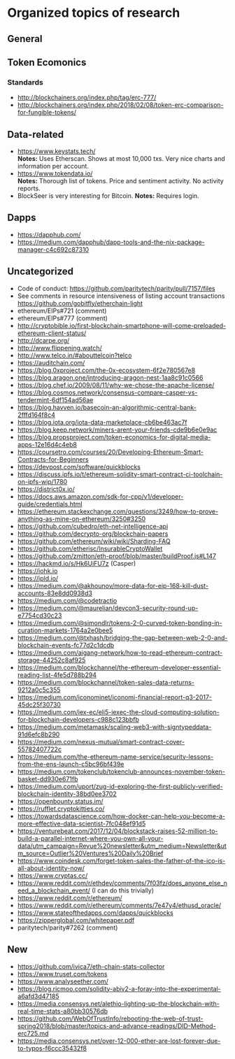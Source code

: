 # Organized topics of research

## General

## Token Ecomonics

### Standards
- http://blockchainers.org/index.php/tag/erc-777/
- http://blockchainers.org/index.php/2018/02/08/token-erc-comparison-for-fungible-tokens/

## Data-related

- https://www.keystats.tech/  
    **Notes:** Uses Etherscan. Shows at most 10,000 txs. Very nice charts and information per account.
- https://www.tokendata.io/  
    **Notes:** Thorough list of tokens. Price and sentiment activity. No activity reports.
- BlockSeer is very interesting for Bitcoin.
    **Notes:** Requires login. 

## Dapps

- https://dapphub.com/
- https://medium.com/dapphub/dapp-tools-and-the-nix-package-manager-c4c692c87310

## Uncategorized


- Code of conduct: https://github.com/paritytech/parity/pull/7157/files
- See comments in resource intensiveness of listing account transactions https://github.com/gobitfly/etherchain-light
- ethereum/EIPs#721 (comment)
- ethereum/EIPs#777 (comment)
- http://cryptobible.io/first-blockchain-smartphone-will-come-preloaded-ethereum-client-status/
- http://dcarpe.org/
- http://www.flippening.watch/
- http://www.telco.in/#abouttelcoin?telco
- https://auditchain.com/
- https://blog.0xproject.com/the-0x-ecosystem-6f2e780567e8
- https://blog.aragon.one/introducing-aragon-nest-1aa8c91c0566
- https://blog.chef.io/2009/08/11/why-we-chose-the-apache-license/
- https://blog.cosmos.network/consensus-compare-casper-vs-tendermint-6df154ad56ae
- https://blog.havven.io/basecoin-an-algorithmic-central-bank-2fffd164f8c4
- https://blog.iota.org/iota-data-marketplace-cb6be463ac7f
- https://blog.keep.network/miners-arent-your-friends-cde9b6e0e9ac
- https://blog.propsproject.com/token-economics-for-digital-media-apps-12e16d4c4eb8
- https://coursetro.com/courses/20/Developing-Ethereum-Smart-Contracts-for-Beginners
- https://devpost.com/software/quickblocks
- https://discuss.ipfs.io/t/ethereum-solidity-smart-contract-ci-toolchain-on-ipfs-wip/1780
- https://district0x.io/
- https://docs.aws.amazon.com/sdk-for-cpp/v1/developer-guide/credentials.html
- https://ethereum.stackexchange.com/questions/3249/how-to-prove-anything-as-mine-on-ethereum/3250#3250
- https://github.com/cubedro/eth-net-intelligence-api
- https://github.com/decrypto-org/blockchain-papers
- https://github.com/ethereum/wiki/wiki/Sharding-FAQ
- https://github.com/etherisc/InsurableCryptoWallet
- https://github.com/zmitton/eth-proof/blob/master/buildProof.js#L147
- https://hackmd.io/s/Hk6UiFU7z (Casper)
- https://iohk.io
- https://ipld.io/
- https://medium.com/@akhounov/more-data-for-eip-168-kill-dust-accounts-83e8dd0938d3
- https://medium.com/@codetractio
- https://medium.com/@maurelian/devcon3-security-round-up-e7754cd30c23
- https://medium.com/@simondlr/tokens-2-0-curved-token-bonding-in-curation-markets-1764a2e0bee5
- https://medium.com/@txhash/bridging-the-gap-between-web-2-0-and-blockchain-events-fc77d2c1dcdb
- https://medium.com/aigang-network/how-to-read-ethereum-contract-storage-44252c8af925
- https://medium.com/blockchannel/the-ethereum-developer-essential-reading-list-4fe5d788b294
- https://medium.com/blockchannel/token-sales-data-returns-9212a0c5c355
- https://medium.com/iconominet/iconomi-financial-report-q3-2017-45dc25f30730
- https://medium.com/iex-ec/eli5-iexec-the-cloud-computing-solution-for-blockchain-developers-c988c123bbfb
- https://medium.com/metamask/scaling-web3-with-signtypeddata-91d6efc8b290
- https://medium.com/nexus-mutual/smart-contract-cover-55782407722c
- https://medium.com/the-ethereum-name-service/security-lessons-from-the-ens-launch-c5bc96bf439e
- https://medium.com/tokenclub/tokenclub-announces-november-token-basket-dd930e671fb
- https://medium.com/uport/zug-id-exploring-the-first-publicly-verified-blockchain-identity-38bd0ee3702
- https://openbounty.status.im/
- https://rufflet.cryptokitties.co/
- https://towardsdatascience.com/how-docker-can-help-you-become-a-more-effective-data-scientist-7fc048ef91d5
- https://venturebeat.com/2017/12/04/blockstack-raises-52-million-to-build-a-parallel-internet-where-you-own-all-your-data/utm_campaign=Revue%20newsletter&utm_medium=Newsletter&utm_source=Outlier%20Ventures%20Daily%20Brief
- https://www.coindesk.com/forget-token-sales-the-father-of-the-ico-is-all-about-identity-now/
- https://www.cryptas.cc/
- https://www.reddit.com/r/ethdev/comments/7f03fz/does_anyone_else_need_a_blockchain_event/ (I can do this trivially)
- https://www.reddit.com/r/ethereum/
- https://www.reddit.com/r/ethereum/comments/7e47y4/ethusd_oracle/
- https://www.stateofthedapps.com/dapps/quickblocks
- https://zipperglobal.com/whitepaper.pdf
- paritytech/parity#7262 (comment)

## New

- https://github.com/ivica7/eth-chain-stats-collector
- https://www.truset.com/tokens
- https://www.analyseether.com/
- https://blog.ricmoo.com/solidity-abiv2-a-foray-into-the-experimental-a6afd3d47185
- https://media.consensys.net/alethio-lighting-up-the-blockchain-with-real-time-stats-a80bb30576db
- https://github.com/WebOfTrustInfo/rebooting-the-web-of-trust-spring2018/blob/master/topics-and-advance-readings/DID-Method-erc725.md
- https://media.consensys.net/over-12-000-ether-are-lost-forever-due-to-typos-f6ccc35432f8
